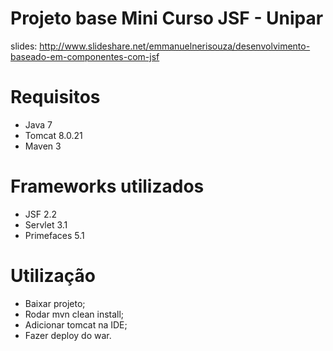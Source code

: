 # Projeto base Mini Curso JSF - Unipar

slides: http://www.slideshare.net/emmanuelnerisouza/desenvolvimento-baseado-em-componentes-com-jsf

# Requisitos
- Java 7
- Tomcat 8.0.21
- Maven 3

# Frameworks utilizados
- JSF 2.2
- Servlet 3.1
- Primefaces 5.1

# Utilização
- Baixar projeto;
- Rodar mvn clean install;
- Adicionar tomcat na IDE;
- Fazer deploy do war.
